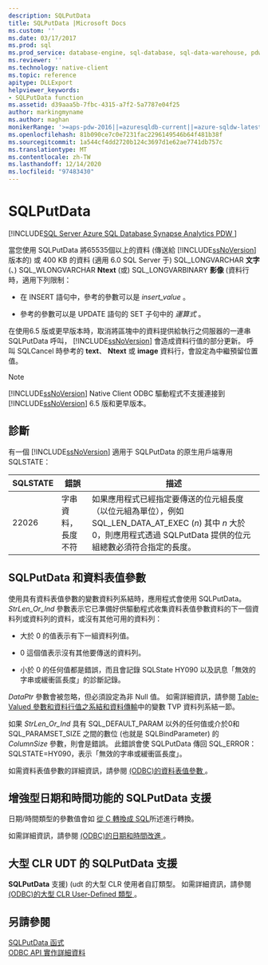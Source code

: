 ```yaml
---
description: SQLPutData
title: SQLPutData |Microsoft Docs
ms.custom: ''
ms.date: 03/17/2017
ms.prod: sql
ms.prod_service: database-engine, sql-database, sql-data-warehouse, pdw
ms.reviewer: ''
ms.technology: native-client
ms.topic: reference
apitype: DLLExport
helpviewer_keywords:
- SQLPutData function
ms.assetid: d39aaa5b-7fbc-4315-a7f2-5a7787e04f25
author: markingmyname
ms.author: maghan
monikerRange: '>=aps-pdw-2016||=azuresqldb-current||=azure-sqldw-latest||>=sql-server-2016||>=sql-server-linux-2017||=azuresqldb-mi-current'
ms.openlocfilehash: 81b090ce7c0e7231fac2296149546b64f481b38f
ms.sourcegitcommit: 1a544cf4dd2720b124c3697d1e62ae7741db757c
ms.translationtype: MT
ms.contentlocale: zh-TW
ms.lasthandoff: 12/14/2020
ms.locfileid: "97483430"
---
```

# <a name="sqlputdata"></a>SQLPutData
[!INCLUDE[SQL Server Azure SQL Database Synapse Analytics PDW ](../../includes/applies-to-version/sql-asdb-asdbmi-asa-pdw.md)]

  當您使用 SQLPutData 將65535個以上的資料 (傳送給 [!INCLUDE[ssNoVersion](../../includes/ssnoversion-md.md)] 版本的) 或 400 KB 的資料 (適用 6.0 SQL Server 于) SQL_LONGVARCHAR **文字** (、) SQL_WLONGVARCHAR **Ntext** (或) SQL_LONGVARBINARY **影像** (資料行時，適用下列限制：  
  
-   在 INSERT 語句中，參考的參數可以是 *insert_value* 。  
  
-   參考的參數可以是 UPDATE 語句的 SET 子句中的 *運算式* 。  
  
 在使用6.5 版或更早版本時，取消將區塊中的資料提供給執行之伺服器的一連串 SQLPutData 呼叫， [!INCLUDE[ssNoVersion](../../includes/ssnoversion-md.md)] 會造成資料行值的部分更新。 呼叫 SQLCancel 時參考的 **text**、 **Ntext** 或 **image** 資料行，會設定為中繼預留位置值。  
  
> [!NOTE]  
>  [!INCLUDE[ssNoVersion](../../includes/ssnoversion-md.md)] Native Client ODBC 驅動程式不支援連接到 [!INCLUDE[ssNoVersion](../../includes/ssnoversion-md.md)] 6.5 版和更早版本。  
  
## <a name="diagnostics"></a>診斷  
 有一個 [!INCLUDE[ssNoVersion](../../includes/ssnoversion-md.md)] 適用于 SQLPutData 的原生用戶端專用 SQLSTATE：  
  
|SQLSTATE|錯誤|描述|  
|--------------|-----------|-----------------|  
|22026|字串資料，長度不符|如果應用程式已經指定要傳送的位元組長度（以位元組為單位），例如 SQL_LEN_DATA_AT_EXEC (*n*) 其中 *n* 大於0，則應用程式透過 SQLPutData 提供的位元組總數必須符合指定的長度。|  
  
## <a name="sqlputdata-and-table-valued-parameters"></a>SQLPutData 和資料表值參數  
 使用具有資料表值參數的變數資料列系結時，應用程式會使用 SQLPutData。 *StrLen_Or_Ind* 參數表示它已準備好供驅動程式收集資料表值參數資料的下一個資料列或資料列的資料，或沒有其他可用的資料列：  
  
-   大於 0 的值表示有下一組資料列值。  
  
-   0 這個值表示沒有其他要傳送的資料列。  
  
-   小於 0 的任何值都是錯誤，而且會記錄 SQLState HY090 以及訊息「無效的字串或緩衝區長度」的診斷記錄。  
  
 *DataPtr* 參數會被忽略，但必須設定為非 Null 值。 如需詳細資訊，請參閱 [Table-Valued 參數和資料行值之系結和資料傳輸](../../relational-databases/native-client-odbc-table-valued-parameters/binding-and-data-transfer-of-table-valued-parameters-and-column-values.md)中的變數 TVP 資料列系結一節。  
  
 如果 *StrLen_Or_Ind* 具有 SQL_DEFAULT_PARAM 以外的任何值或介於0和 SQL_PARAMSET_SIZE 之間的數位 (也就是 SQLBindParameter) 的 *ColumnSize* 參數，則會是錯誤。 此錯誤會使 SQLPutData 傳回 SQL_ERROR：SQLSTATE=HY090，表示「無效的字串或緩衝區長度」。  
  
 如需資料表值參數的詳細資訊，請參閱 [&#40;ODBC&#41;的資料表值參數 ](../../relational-databases/native-client-odbc-table-valued-parameters/table-valued-parameters-odbc.md)。  
  
## <a name="sqlputdata-support-for-enhanced-date-and-time-features"></a>增強型日期和時間功能的 SQLPutData 支援  
 日期/時間類型的參數值會如 [從 C 轉換成 SQL](../../relational-databases/native-client-odbc-date-time/datetime-data-type-conversions-from-c-to-sql.md)所述進行轉換。  
  
 如需詳細資訊，請參閱 [&#40;ODBC&#41;的日期和時間改進 ](../../relational-databases/native-client-odbc-date-time/date-and-time-improvements-odbc.md)。  
  
## <a name="sqlputdata-support-for-large-clr-udts"></a>大型 CLR UDT 的 SQLPutData 支援  
 **SQLPutData** 支援)  (udt 的大型 CLR 使用者自訂類型。 如需詳細資訊，請參閱 [&#40;ODBC&#41;的大型 CLR User-Defined 類型 ](../../relational-databases/native-client/odbc/large-clr-user-defined-types-odbc.md)。  
  
## <a name="see-also"></a>另請參閱  
 [SQLPutData 函式](../../odbc/reference/syntax/sqlputdata-function.md)   
 [ODBC API 實作詳細資料](../../relational-databases/native-client-odbc-api/odbc-api-implementation-details.md)  
  
